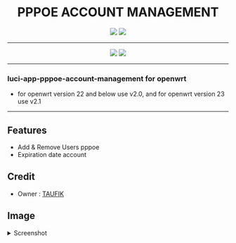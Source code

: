 <div align="center">
  <h1>PPPOE ACCOUNT MANAGEMENT</h1>
</div>

<div align="center">
  <a target="_blank" href="https://github.com/Taufik-N-A/luci-app-pppoe-account-management/releases"><img src="https://img.shields.io/badge/Version-2.0 and 2.1--beta-blue?style=for-the-badge&logo=github"></a>
  <a target="_blank" href="https://github.com/Taufik-N-A/luci-app-pppoe-account-management"><img src="https://img.shields.io/github/downloads/Taufik-N-A/luci-app-pppoe-account-management/total?style=for-the-badge&logo=github"></a>
</div>
<hr/>
  
<p align="center">
<a href="https://t.me/Taufik_N_A"><img src="https://img.shields.io/badge/Telegram-2CA5E0?style=for-the-badge&logo=telegram&logoColor=white"></a>
<a href="https://www.youtube.com/@taufiknurohmanafiko5377"><img src="https://img.shields.io/badge/Youtube--Channel-e02c2c?style=for-the-badge&logo=youtube&logoColor=white"></a>
</p>
<hr/>

### luci-app-pppoe-account-management for openwrt
- for openwrt version 22 and below use v2.0, and for openwrt version 23 use v2.1
<hr/>

Features
---
- Add & Remove Users pppoe
- Expiration date account

Credit
---
<ul>
  <li>Owner : <a href="https://github.com/Taufik-N-A" target="_blank">TAUFIK</a></li>
</ul>

Image
---
<details><summary>Screenshot</summary>
 <p>
  <img src="Screenshot_2024-11-06-07-37-31-618_mark.via.gp.jpg" alt="dashboard">
 </p>
</details>
